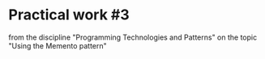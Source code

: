 # Practical work #3 
from the discipline "Programming Technologies and Patterns" on the topic "Using the Memento pattern"
